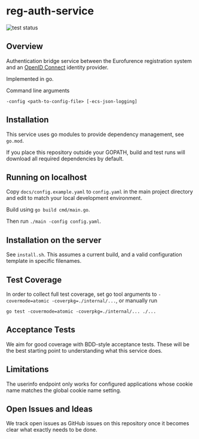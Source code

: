# reg-auth-service

<img src="https://github.com/eurofurence/reg-auth-service/actions/workflows/go.yml/badge.svg" alt="test status"/>

## Overview

Authentication bridge service between the Eurofurence registration system and an
[OpenID Connect](https://openid.net/developers/specs/) identity provider.

Implemented in go.

Command line arguments
```
-config <path-to-config-file> [-ecs-json-logging]
```

## Installation

This service uses go modules to provide dependency management, see `go.mod`.

If you place this repository outside your GOPATH, build and test runs will download all required
dependencies by default.

## Running on localhost

Copy `docs/config.example.yaml` to `config.yaml` in the main project
directory and edit to match your local development environment.

Build using `go build cmd/main.go`.

Then run `./main -config config.yaml`.

## Installation on the server

See `install.sh`. This assumes a current build, and a valid configuration template in specific filenames.

## Test Coverage

In order to collect full test coverage, set go tool arguments to `-covermode=atomic -coverpkg=./internal/...`,
or manually run
```
go test -covermode=atomic -coverpkg=./internal/... ./...
```

## Acceptance Tests

We aim for good coverage with BDD-style acceptance tests. These will be the
best starting point to understanding what this service does.

## Limitations

The userinfo endpoint only works for configured applications whose cookie name matches the
global cookie name setting.

## Open Issues and Ideas

We track open issues as GitHub issues on this repository once it becomes clear what exactly needs to be done.
